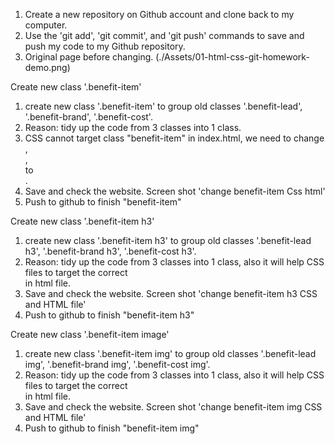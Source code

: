 1. Create a new repository on Github account and clone back to my computer. 
2. Use the 'git add', 'git commit', and 'git push' commands to save and push my code to my Github repository. 
3. Original page before changing. (./Assets/01-html-css-git-homework-demo.png)

Create new class '.benefit-item'
1. create new class '.benefit-item' to group old classes '.benefit-lead', '.benefit-brand', '.benefit-cost'.
2. Reason: tidy up the code from 3 classes into 1 class.
3. CSS cannot target class "benefit-item" in index.html, we need to change <div class="benefit-lead">, <div class="benefit-brand">, <div class="benefit-cost"> to <div class="benefit-item">. 
4. Save and check the website. Screen shot 'change benefit-item Css html'
5. Push to github to finish "benefit-item"

Create new class '.benefit-item h3'
1. create new class '.benefit-item h3' to group old classes '.benefit-lead h3', '.benefit-brand h3', '.benefit-cost h3'.
2. Reason: tidy up the code from 3 classes into 1 class, also it will help CSS files to target the correct <div class="benefit-item h3"> in html file. 
3. Save and check the website. Screen shot 'change benefit-item h3 CSS and HTML file'
4. Push to github to finish "benefit-item h3"

Create new class '.benefit-item image'
1. create new class '.benefit-item img' to group old classes '.benefit-lead img', '.benefit-brand img', '.benefit-cost img'.
2. Reason: tidy up the code from 3 classes into 1 class, also it will help CSS files to target the correct <div class="benefit-item img"> in html file.
3. Save and check the website. Screen shot 'change benefit-item img CSS and HTML file'
4. Push to github to finish "benefit-item img"
